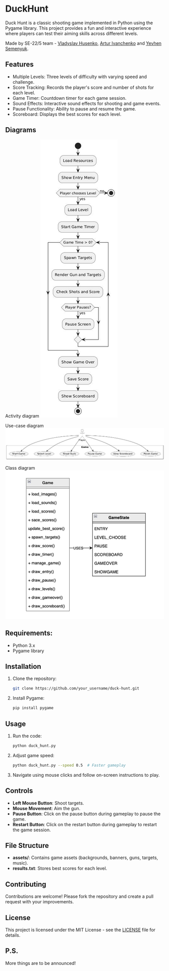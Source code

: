 # DuckHunt
Duck Hunt is a classic shooting game implemented in Python using the Pygame library. This project provides a fun and interactive experience where players can test their aiming skills across different levels.

Made by SE-22/5 team -   [Vladyslav Husenko](https://github.com/eezzytek), [Artur Ivanchenko](https://github.com/hatehisoka) and [Yevhen Semenyuk](https://github.com/JeanShain).

## Features
* Multiple Levels: Three levels of difficulty with varying speed and challenge.
* Score Tracking: Records the player's score and number of shots for each level.
* Game Timer: Countdown timer for each game session.
* Sound Effects: Interactive sound effects for shooting and game events.
* Pause Functionality: Ability to pause and resume the game.
* Scoreboard: Displays the best scores for each level.

## Diagrams

Activity diagram
![Activity diagram](CICD_activityD.jpg)

Use-case diagram
![Use-case diagram](CICD_usecaseD.jpg)

Class diagram
![Class diagram](CICD_classD.jpg)

## Requirements:
* Python 3.x
* Pygame library

## Installation
1. Clone the repository:
   ```bash
   git clone https://github.com/your_username/duck-hunt.git
   ```
2. Install Pygame:
   ```bash
   pip install pygame
   ```

## Usage
1. Run the code:
   ```bash
   python duck_hunt.py
   ```
2. Adjust game speed:
   ```bash
   python duck_hunt.py --speed 0.5  # Faster gameplay
   ```
3. Navigate using mouse clicks and follow on-screen instructions to play.

## Controls
* **Left Mouse Button**: Shoot targets.
* **Mouse Movement**: Aim the gun.
* **Pause Button**: Click on the pause button during gameplay to pause the game.
* **Restart Button**: Click on the restart button during gameplay to restart the game session.

## File Structure
* **assets/**: Contains game assets (backgrounds, banners, guns, targets, music).
* **results.txt**: Stores best scores for each level.

## Contributing
Contributions are welcome! Please fork the repository and create a pull request with your improvements.

## License
This project is licensed under the MIT License - see the [LICENSE](https://github.com/eezzytek/DuckHunt/blob/main/LICENSE) file for details.

## P.S.
More things are to be announced!
